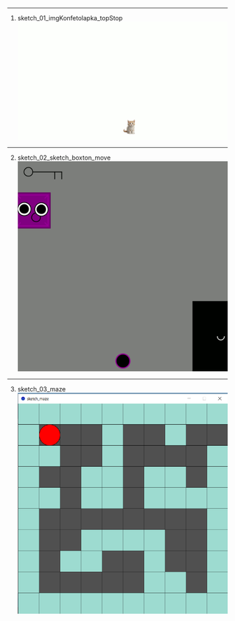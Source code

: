 ---------------------------------------
1. sketch_01_imgKonfetolapka_topStop
![alt text](https://github.com/yaAlisaZhukova/processingLessons/blob/main/sketch_01_imgKonfetolapka_topStop/how/konfMove.gif?raw=true)
-----------------------------------------
2. sketch_02_sketch_boxton_move
![alt text](https://github.com/yaAlisaZhukova/processingLessons/blob/main/sketch_02_sketch_boxton_move/how/boxton_move.gif?raw=true)
---------------------------------------
3. sketch_03_maze
![alt text](https://github.com/yaAlisaZhukova/processingLessons/blob/main/sketch_03_maze/how/maze.png?raw=true)